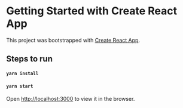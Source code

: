 # Getting Started with Create React App

This project was bootstrapped with [Create React App](https://github.com/facebook/create-react-app).

## Steps to run

#### `yarn install`

#### `yarn start`

Open [http://localhost:3000](http://localhost:3000) to view it in the browser.
